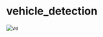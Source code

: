 # vehicle_detection
![ve](https://github.com/HasanthaKarunachandra/vehicle_detection/assets/32540627/289389fe-137a-4bba-aed3-f23e9f75e6f1)
